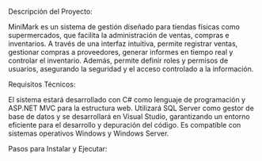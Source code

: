 Descripción del Proyecto:

MiniMark es un sistema de gestión diseñado para tiendas físicas como supermercados, que facilita la administración de ventas, compras e inventarios. A través de una interfaz intuitiva, permite registrar ventas, gestionar compras a proveedores, generar informes en tiempo real y controlar el inventario. Además, permite definir roles y permisos de usuarios, asegurando la seguridad y el acceso controlado a la información.

Requisitos Técnicos:

El sistema estará desarrollado con C# como lenguaje de programación y ASP.NET MVC para la estructura web. Utilizará SQL Server como gestor de base de datos y se desarrollará en Visual Studio, garantizando un entorno eficiente para el desarrollo y depuración del código. Es compatible con sistemas operativos Windows y Windows Server.

Pasos para Instalar y Ejecutar:

